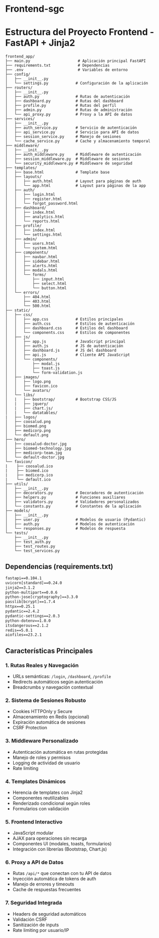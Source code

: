 # Frontend-sgc

# Estructura del Proyecto Frontend - FastAPI + Jinja2

```
frontend_app/
├── main.py                     # Aplicación principal FastAPI
├── requirements.txt            # Dependencias
├── .env                        # Variables de entorno
├── config/
│   ├── __init__.py
│   └── settings.py            # Configuración de la aplicación
├── routers/
│   ├── __init__.py
│   ├── auth.py                # Rutas de autenticación
│   ├── dashboard.py           # Rutas del dashboard
│   ├── profile.py             # Rutas del perfil
│   ├── admin.py               # Rutas de administración
│   └── api_proxy.py           # Proxy a la API de datos
├── services/
│   ├── __init__.py
│   ├── auth_service.py        # Servicio de autenticación
│   ├── api_service.py         # Servicio para API de datos
│   ├── session_service.py     # Manejo de sesiones
│   └── cache_service.py       # Cache y almacenamiento temporal
├── middleware/
│   ├── __init__.py
│   ├── auth_middleware.py     # Middleware de autenticación
│   ├── session_middleware.py  # Middleware de sesiones
│   └── security_middleware.py # Middleware de seguridad
├── templates/
│   ├── base.html              # Template base
│   ├── layouts/
│   │   ├── auth.html          # Layout para páginas de auth
│   │   └── app.html           # Layout para páginas de la app
│   ├── auth/
│   │   ├── login.html
│   │   ├── register.html
│   │   └── forgot_password.html
│   ├── dashboard/
│   │   ├── index.html
│   │   ├── analytics.html
│   │   └── reports.html
│   ├── profile/
│   │   ├── index.html
│   │   └── settings.html
│   ├── admin/
│   │   ├── users.html
│   │   └── system.html
│   ├── components/
│   │   ├── navbar.html
│   │   ├── sidebar.html
│   │   ├── alerts.html
│   │   ├── modals.html
│   │   └── forms/
│   │       ├── input.html
│   │       ├── select.html
│   │       └── button.html
│   └── errors/
│       ├── 404.html
│       ├── 403.html
│       └── 500.html
├── static/
│   ├── css/
│   │   ├── app.css            # Estilos principales
│   │   ├── auth.css           # Estilos de autenticación
│   │   ├── dashboard.css      # Estilos del dashboard
│   │   └── components.css     # Estilos de componentes
│   ├── js/
│   │   ├── app.js             # JavaScript principal
│   │   ├── auth.js            # JS de autenticación
│   │   ├── dashboard.js       # JS del dashboard
│   │   ├── api.js             # Cliente API JavaScript
│   │   └── components/
│   │       ├── modal.js
│   │       ├── toast.js
│   │       └── form-validation.js
│   ├── images/
│   │   ├── logo.png
│   │   ├── favicon.ico
│   │   └── avatars/
│   └── libs/
│   |   ├── bootstrap/         # Bootstrap CSS/JS
│   |   ├── jquery/
│   |   ├── chart.js/
│   |   └── datatables/
|   ├── logos/
│   ├── coosalud.png
│   ├── biomed.png  
│   ├── medicorp.png
│   └── default.png
├── hero/
│   ├── coosalud-doctor.jpg
│   ├── biomed-technology.jpg
│   ├── medicorp-team.jpg
│   └── default-doctor.jpg
└── favicon/
|    ├── coosalud.ico
|    ├── biomed.ico
|    ├── medicorp.ico
|    └── default.ico
├── utils/
│   ├── __init__.py
│   ├── decorators.py          # Decoradores de autenticación
│   ├── helpers.py             # Funciones auxiliares
│   ├── validators.py          # Validadores personalizados
│   └── constants.py           # Constantes de la aplicación
├── models/
│   ├── __init__.py
│   ├── user.py                # Modelos de usuario (Pydantic)
│   ├── auth.py                # Modelos de autenticación
│   └── responses.py           # Modelos de respuesta
└── tests/
    ├── __init__.py
    ├── test_auth.py
    ├── test_routes.py
    └── test_services.py
```

## Dependencias (requirements.txt)

```txt
fastapi==0.104.1
uvicorn[standard]==0.24.0
jinja2==3.1.2
python-multipart==0.0.6
python-jose[cryptography]==3.3.0
passlib[bcrypt]==1.7.4
httpx==0.25.1
pydantic==2.4.2
pydantic-settings==2.0.3
python-dotenv==1.0.0
itsdangerous==2.1.2
redis==5.0.1
aiofiles==23.2.1
```

## Características Principales

### 1. **Rutas Reales y Navegación**
- URLs semánticas: `/login`, `/dashboard`, `/profile`
- Redirects automáticos según autenticación
- Breadcrumbs y navegación contextual

### 2. **Sistema de Sesiones Robusto**
- Cookies HTTPOnly y Secure
- Almacenamiento en Redis (opcional)
- Expiración automática de sesiones
- CSRF Protection

### 3. **Middleware Personalizado**
- Autenticación automática en rutas protegidas
- Manejo de roles y permisos
- Logging de actividad de usuario
- Rate limiting

### 4. **Templates Dinámicos**
- Herencia de templates con Jinja2
- Componentes reutilizables
- Renderizado condicional según roles
- Formularios con validación

### 5. **Frontend Interactivo**
- JavaScript modular
- AJAX para operaciones sin recarga
- Componentes UI (modales, toasts, formularios)
- Integración con librerías (Bootstrap, Chart.js)

### 6. **Proxy a API de Datos**
- Rutas `/api/*` que conectan con tu API de datos
- Inyección automática de tokens de auth
- Manejo de errores y timeouts
- Cache de respuestas frecuentes

### 7. **Seguridad Integrada**
- Headers de seguridad automáticos
- Validación CSRF
- Sanitización de inputs
- Rate limiting por usuario/IP